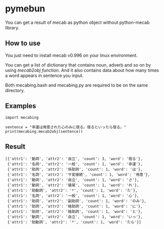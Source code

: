 # pymebun
You can get a result of mecab as python object without python-mecab library.

## How to use
<p>
You just need to install mecab v0.996 on your linux environment.
 </p>
<p>
You can get a list of dictionary that contains noun, adverb and so on by using <i>mecab2obj function</i>. And it also contains data about how many times a word appears in sentence you input.
 </p>
<p>
Both mecabing.bash and mecabing.py are required to be on the same directory.
 </p>

## Examples
~~~
import mecabing

sentence = "幸運は用意された心のみに宿る。宿るといったら宿る。"
print(mecabing.mecab2obj(sentence))
~~~

## Result
~~~
[{'attr1': '動詞', 'attr2': '自立', 'count': 3, 'word': '宿る'},
 {'attr1': '名詞', 'attr2': '一般', 'count': 1, 'word': '幸運'},
 {'attr1': '助詞', 'attr2': '係助詞', 'count': 1, 'word': 'は'},
 {'attr1': '名詞', 'attr2': 'サ変接続', 'count': 1, 'word': '用意'},
 {'attr1': '動詞', 'attr2': '自立', 'count': 1, 'word': 'さ'},
 {'attr1': '動詞', 'attr2': '接尾', 'count': 1, 'word': 'れ'},
 {'attr1': '助動詞', 'attr2': '*', 'count': 1, 'word': 'た'},
 {'attr1': '名詞', 'attr2': '一般', 'count': 1, 'word': '心'},
 {'attr1': '助詞', 'attr2': '副助詞', 'count': 1, 'word': 'のみ'},
 {'attr1': '助詞', 'attr2': '格助詞', 'count': 1, 'word': 'に'},
 {'attr1': '助詞', 'attr2': '格助詞', 'count': 1, 'word': 'と'},
 {'attr1': '動詞', 'attr2': '自立', 'count': 1, 'word': 'いっ'},
 {'attr1': '助動詞', 'attr2': '*', 'count': 1, 'word': 'たら'}]
~~~
